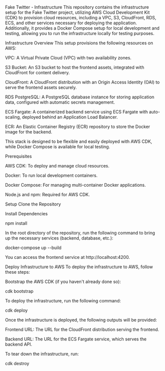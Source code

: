 Fake Twitter - Infrastructure
This repository contains the infrastructure setup for the Fake Twitter project, utilizing AWS Cloud Development Kit (CDK) to provision cloud resources, including a VPC, S3, CloudFront, RDS, ECS, and other services necessary for deploying the application. Additionally, it provides a Docker Compose setup for local development and testing, allowing you to run the infrastructure locally for testing purposes.

Infrastructure Overview
This setup provisions the following resources on AWS:

VPC: A Virtual Private Cloud (VPC) with two availability zones.

S3 Bucket: An S3 bucket to host the frontend assets, integrated with CloudFront for content delivery.

CloudFront: A CloudFront distribution with an Origin Access Identity (OAI) to serve the frontend assets securely.

RDS PostgreSQL: A PostgreSQL database instance for storing application data, configured with automatic secrets management.

ECS Fargate: A containerized backend service using ECS Fargate with auto-scaling, deployed behind an Application Load Balancer.

ECR: An Elastic Container Registry (ECR) repository to store the Docker image for the backend.

This stack is designed to be flexible and easily deployed with AWS CDK, while Docker Compose is available for local testing.

Prerequisites

AWS CDK: To deploy and manage cloud resources.

Docker: To run local development containers.

Docker Compose: For managing multi-container Docker applications.

Node.js and npm: Required for AWS CDK.

Setup
Clone the Repository

Install Dependencies

npm install

In the root directory of the repository, run the following command to bring up the necessary services (backend, database, etc.):

docker-compose up --build

You can access the frontend service at http://localhost:4200.

Deploy Infrastructure to AWS
To deploy the infrastructure to AWS, follow these steps:

Bootstrap the AWS CDK (if you haven't already done so):

cdk bootstrap

To deploy the infrastructure, run the following command:

cdk deploy

Once the infrastructure is deployed, the following outputs will be provided:

Frontend URL: The URL for the CloudFront distribution serving the frontend.

Backend URL: The URL for the ECS Fargate service, which serves the backend API.

To tear down the infrastructure, run:

cdk destroy